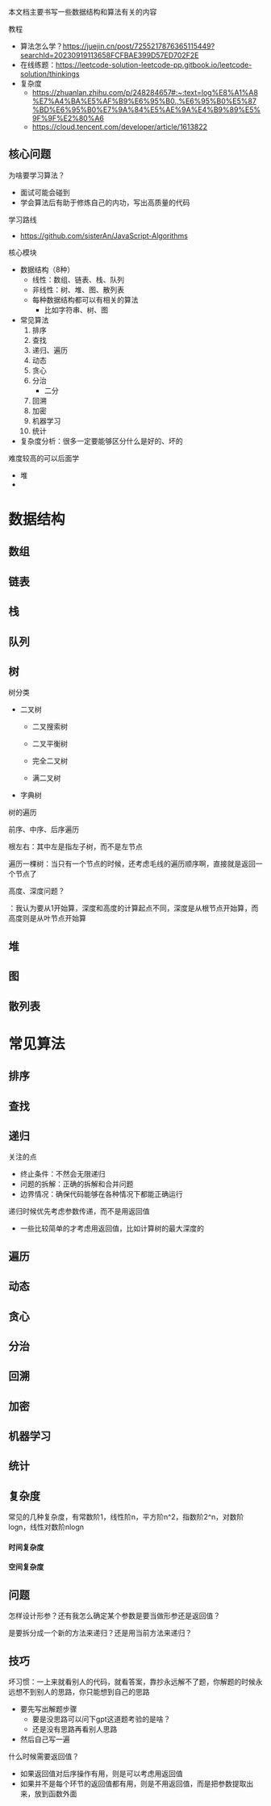 本文档主要书写一些数据结构和算法有关的内容

教程

- 算法怎么学？https://juejin.cn/post/7255217876365115449?searchId=20230919113658FCFBAE399D57ED702F2E
- 在线练题：https://leetcode-solution-leetcode-pp.gitbook.io/leetcode-solution/thinkings
- 复杂度
  - https://zhuanlan.zhihu.com/p/248284657#:~:text=log%E8%A1%A8%E7%A4%BA%E5%AF%B9%E6%95%B0.,%E6%95%B0%E5%87%BD%E6%95%B0%E7%9A%84%E5%AE%9A%E4%B9%89%E5%9F%9F%E2%80%A6
  - https://cloud.tencent.com/developer/article/1613822



## 核心问题

为啥要学习算法？

- 面试可能会碰到
- 学会算法后有助于修炼自己的内功，写出高质量的代码

学习路线

- https://github.com/sisterAn/JavaScript-Algorithms

核心模块

- 数据结构（8种）
  - 线性：数组、链表、栈、队列
  - 非线性：树、堆、图、散列表
  - 每种数据结构都可以有相关的算法
    - 比如字符串、树、图
- 常见算法
  1. 排序
  2. 查找
  3. 递归、遍历
  4. 动态
  5. 贪心
  6. 分治
     - 二分
  7. 回溯
  8. 加密
  9. 机器学习
  10. 统计
- 复杂度分析：很多一定要能够区分什么是好的、坏的

难度较高的可以后面学

- 堆
- 

# 数据结构

## 数组



## 链表



## 栈



## 队列



## 树

树分类

- 二叉树

  - 二叉搜索树

  - 二叉平衡树

  - 完全二叉树

  - 满二叉树

- 字典树



树的遍历

前序、中序、后序遍历

根左右：其中左是指左子树，而不是左节点

遍历一棵树：当只有一个节点的时候，还考虑毛线的遍历顺序啊，直接就是返回一个节点了



高度、深度问题？

：我认为要从1开始算，深度和高度的计算起点不同，深度是从根节点开始算，而高度则是从叶节点开始算



## 堆



## 图



## 散列表



# 常见算法



## 排序



## 查找



## 递归

关注的点

- 终止条件：不然会无限递归
- 问题的拆解：正确的拆解和合并问题
- 边界情况：确保代码能够在各种情况下都能正确运行

递归时候优先考虑参数传递，而不是用返回值

- 一些比较简单的才考虑用返回值，比如计算树的最大深度的

## 遍历



## 动态



## 贪心



## 分治



## 回溯



## 加密



## 机器学习



## 统计



## 复杂度

常见的几种复杂度，有常数阶1，线性阶n，平方阶n^2，指数阶2^n，对数阶logn，线性对数阶nlogn

#### 时间复杂度

#### 空间复杂度



## 问题

怎样设计形参？还有我怎么确定某个参数是要当做形参还是返回值？

是要拆分成一个新的方法来递归？还是用当前方法来递归？



## 技巧

坏习惯：一上来就看别人的代码，就看答案，靠抄永远解不了题，你解题的时候永远想不到别人的思路，你只能想到自己的思路

- 要先写出解题步骤
  - 要是没思路可以问下gpt这道题考验的是啥？
  - 还是没有思路再看别人思路
- 然后自己写一遍

什么时候需要返回值？

- 如果返回值对后序操作有用，则是可以考虑用返回值
- 如果并不是每个环节的返回值都有用，则是不用返回值，而是把参数提取出来，放到函数外面

